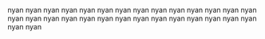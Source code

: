 nyan nyan nyan nyan nyan nyan nyan nyan nyan nyan nyan nyan nyan nyan nyan nyan nyan nyan nyan nyan nyan nyan nyan nyan nyan nyan nyan nyan nyan nyan 
